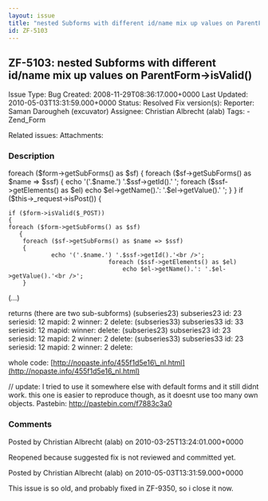 ```yaml
---
layout: issue
title: "nested Subforms with different id/name mix up values on ParentForm-&gt;isValid()"
id: ZF-5103
---
```


ZF-5103: nested Subforms with different id/name mix up values on ParentForm->isValid()
--------------------------------------------------------------------------------------

 Issue Type: Bug Created: 2008-11-29T08:36:17.000+0000 Last Updated: 2010-05-03T13:31:59.000+0000 Status: Resolved Fix version(s): 
 Reporter:  Saman Darougheh (excuvator)  Assignee:  Christian Albrecht (alab)  Tags: - Zend\_Form
 
 Related issues: 
 Attachments: 
### Description

foreach ($form->getSubForms() as $sf) { foreach ($sf->getSubForms() as $name => $ssf) { echo '('.$name.') '.$ssf->getId().'  
'; foreach ($ssf->getElements() as $el) echo $el->getName().': '.$el->getValue().'  
'; } } if ($this->\_request->isPost()) {

 
    if ($form->isValid($_POST))
    {
    foreach ($form->getSubForms() as $sf)
       {
        foreach ($sf->getSubForms() as $name => $ssf)
        {
                echo '('.$name.') '.$ssf->getId().'<br />';
                                foreach ($ssf->getElements() as $el)
                                    echo $el->getName().': '.$el->getValue().'<br />';
        }


(...)

returns (there are two sub-subforms) (subseries23) subseries23 id: 23 seriesid: 12 mapid: 2 winner: 2 delete: (subseries33) subseries33 id: 33 seriesid: 12 mapid: winner: delete: (subseries23) subseries23 id: 23 seriesid: 12 mapid: 2 winner: 2 delete: (subseries33) subseries33 id: 23 seriesid: 12 mapid: 2 winner: 2 delete:

whole code: [http://nopaste.info/455f1d5e16\_nl.html](http://nopaste.info/455f1d5e16_nl.html)

// update: I tried to use it somewhere else with default forms and it still didnt work. this one is easier to reproduce though, as it doesnt use too many own objects. Pastebin: <http://pastebin.com/f7883c3a0>

 

 

### Comments

Posted by Christian Albrecht (alab) on 2010-03-25T13:24:01.000+0000

Reopened because suggested fix is not reviewed and committed yet.

 

 

Posted by Christian Albrecht (alab) on 2010-05-03T13:31:59.000+0000

This issue is so old, and probably fixed in ZF-9350, so i close it now.

 

 